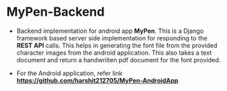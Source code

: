 # MyPen-Backend
* Backend implementation for android app __MyPen__. This is a Django framework based server side implementation for responding to the __REST API__ calls. This helps in generating the font file from the provided character images from the android application. This also takes a text document and return a handwriiten pdf document for the font provided.

* For the Android application, refer link<br/>
__https://github.com/harshit212705/MyPen-AndroidApp__
